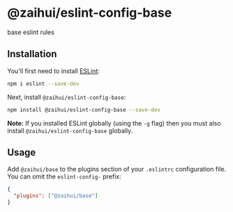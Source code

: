 # @zaihui/eslint-config-base

base eslint rules

## Installation

You'll first need to install [ESLint](http://eslint.org):

```bash
npm i eslint --save-dev
```

Next, install `@zaihui/eslint-config-base`:

```bash
npm install @zaihui/eslint-config-base --save-dev
```

**Note:** If you installed ESLint globally (using the `-g` flag) then you must also install `@zaihui/eslint-config-base` globally.

## Usage

Add `@zaihui/base` to the plugins section of your `.eslintrc` configuration file. You can omit the `eslint-config-` prefix:

```json
{
  "plugins": ["@zaihui/base"]
}
```
